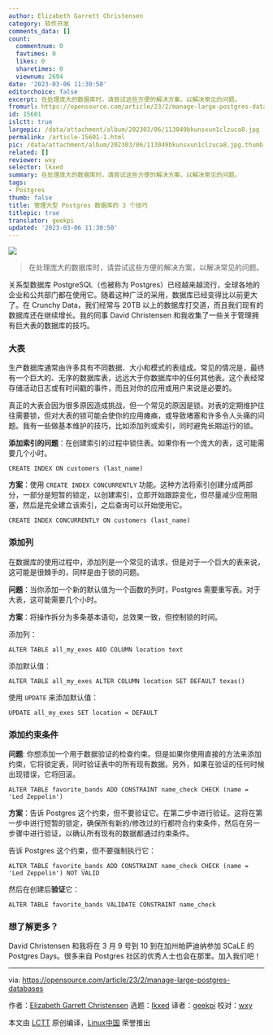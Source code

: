 ```yaml
---
author: Elizabeth Garrett Christensen
category: 软件开发
comments_data: []
count:
  commentnum: 0
  favtimes: 0
  likes: 0
  sharetimes: 0
  viewnum: 2694
date: '2023-03-06 11:30:50'
editorchoice: false
excerpt: 在处理庞大的数据库时，请尝试这些方便的解决方案，以解决常见的问题。
fromurl: https://opensource.com/article/23/2/manage-large-postgres-databases
id: 15601
islctt: true
largepic: /data/attachment/album/202303/06/113049bkunsxun1clzuca8.jpg
permalink: /article-15601-1.html
pic: /data/attachment/album/202303/06/113049bkunsxun1clzuca8.jpg.thumb.jpg
related: []
reviewer: wxy
selector: lkxed
summary: 在处理庞大的数据库时，请尝试这些方便的解决方案，以解决常见的问题。
tags:
- Postgres
thumb: false
title: 管理大型 Postgres 数据库的 3 个技巧
titlepic: true
translator: geekpi
updated: '2023-03-06 11:30:50'
---
```


![](/data/attachment/album/202303/06/113049bkunsxun1clzuca8.jpg)



> 
> 在处理庞大的数据库时，请尝试这些方便的解决方案，以解决常见的问题。
> 
> 
> 


关系型数据库 PostgreSQL（也被称为 Postgres）已经越来越流行，全球各地的企业和公共部门都在使用它。随着这种广泛的采用，数据库已经变得比以前更大了。在 Crunchy Data，我们经常与 20TB 以上的数据库打交道，而且我们现有的数据库还在继续增长。我的同事 David Christensen 和我收集了一些关于管理拥有巨大表的数据库的技巧。


### 大表


生产数据库通常由许多具有不同数据、大小和模式的表组成。常见的情况是，最终有一个巨大的、无序的数据库表，远远大于你数据库中的任何其他表。这个表经常存储活动日志或有时间戳的事件，而且对你的应用或用户来说是必要的。


真正的大表会因为很多原因造成挑战，但一个常见的原因是锁。对表的定期维护往往需要锁，但对大表的锁可能会使你的应用瘫痪，或导致堵塞和许多令人头痛的问题。我有一些做基本维护的技巧，比如添加列或索引，同时避免长期运行的锁。


**添加索引的问题**：在创建索引的过程中锁住表。如果你有一个庞大的表，这可能需要几个小时。



```
CREATE INDEX ON customers (last_name)

```

**方案**：使用 `CREATE INDEX CONCURRENTLY` 功能。这种方法将索引创建分成两部分，一部分是短暂的锁定，以创建索引，立即开始跟踪变化，但尽量减少应用阻塞，然后是完全建立该索引，之后查询可以开始使用它。



```
CREATE INDEX CONCURRENTLY ON customers (last_name)

```

### 添加列


在数据库的使用过程中，添加列是一个常见的请求，但是对于一个巨大的表来说，这可能是很棘手的，同样是由于锁的问题。


**问题**：当你添加一个新的默认值为一个函数的列时，Postgres 需要重写表。对于大表，这可能需要几个小时。


**方案**：将操作拆分为多条基本语句，总效果一致，但控制锁的时间。


添加列：



```
ALTER TABLE all_my_exes ADD COLUMN location text

```

添加默认值：



```
ALTER TABLE all_my_exes ALTER COLUMN location SET DEFAULT texas()

```

使用 `UPDATE` 来添加默认值：



```
UPDATE all_my_exes SET location = DEFAULT

```

### 添加约束条件


**问题**: 你想添加一个用于数据验证的检查约束。但是如果你使用直接的方法来添加约束，它将锁定表，同时验证表中的所有现有数据。另外，如果在验证的任何时候出现错误，它将回滚。



```
ALTER TABLE favorite_bands ADD CONSTRAINT name_check CHECK (name = 'Led Zeppelin')

```

**方案**：告诉 Postgres 这个约束，但不要验证它。在第二步中进行验证。这将在第一步中进行短暂的锁定，确保所有新的/修改过的行都符合约束条件，然后在另一步骤中进行验证，以确认所有现有的数据都通过约束条件。


告诉 Postgres 这个约束，但不要强制执行它：



```
ALTER TABLE favorite_bands ADD CONSTRAINT name_check CHECK (name = 'Led Zeppelin') NOT VALID

```

然后在创建后**验证**它：



```
ALTER TABLE favorite_bands VALIDATE CONSTRAINT name_check

```

### 想了解更多？


David Christensen 和我将在 3 月 9 号到 10 到在加州帕萨迪纳参加 SCaLE 的 Postgres Days。很多来自 Postgres 社区的优秀人士也会在那里。加入我们吧！




---


via: <https://opensource.com/article/23/2/manage-large-postgres-databases>


作者：[Elizabeth Garrett Christensen](https://opensource.com/users/elizabethchristensencrunchydatacom) 选题：[lkxed](https://github.com/lkxed/) 译者：[geekpi](https://github.com/geekpi) 校对：[wxy](https://github.com/wxy)


本文由 [LCTT](https://github.com/LCTT/TranslateProject) 原创编译，[Linux中国](https://linux.cn/) 荣誉推出